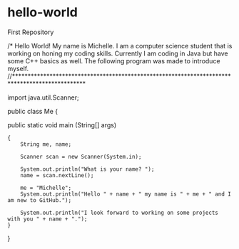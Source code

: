 # hello-world
First Repository

/* Hello World! My name is Michelle. I am a computer science student that is working on honing my coding skills. Currently I am coding in Java but have some C++ basics as well. The following program was made to introduce myself. 
//***********************************************************************************************

import java.util.Scanner;

public class Me
{

public static void main (String[] args)

	{
		String me, name;
  
		Scanner scan = new Scanner(System.in);
  
		System.out.println("What is your name? ");
		name = scan.nextLine();
  
		me = "Michelle";
		System.out.println("Hello " + name + " my name is " + me + " and I am new to GitHub.");
  
		System.out.println("I look forward to working on some projects with you " + name + ".");
	}

}
